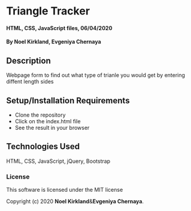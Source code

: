 # Triangle Tracker

#### HTML, CSS, JavaScript files, 06/04/2020

#### By Noel Kirkland, Evgeniya Chernaya

## Description

Webpage form to find out what type of trianle you would get by entering diffent length sides

## Setup/Installation Requirements

* Clone the repository 
* Click on the index.html file
* See the result in your browser

## Technologies Used

HTML, CSS, JavaScript, jQuery, Bootstrap

### License

This software is licensed under the MIT license

Copyright (c) 2020 **Noel Kirkland**&**Evgeniya Chernaya**.